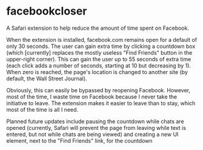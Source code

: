 facebookcloser
==============

A Safari extension to help reduce the amount of time spent on Facebook.

When the extension is installed, facebook.com remains open for a default of only 30 seconds. The user can gain extra time by clicking a countdown box (which [currently] replaces the mostly useless "Find Friends" button in the upper-right corner). This can gain the user up to 55 seconds of extra time (each click adds a number of seconds, starting at 10 but decreasing by 1). When zero is reached, the page's location is changed to another site (by default, the Wall Street Journal).

Obviously, this can easily be bypassed by reopening Facebook. However, most of the time, I waste time on Facebook because I never take the initiative to leave. The extension makes it easier to leave than to stay, which most of the time is all I need.

Planned future updates include pausing the countdown while chats are opened (currently, Safari will prevent the page from leaving while text is entered, but not while chats are being viewed) and creating a new UI element, next to the "Find Friends" link, for the countdown
